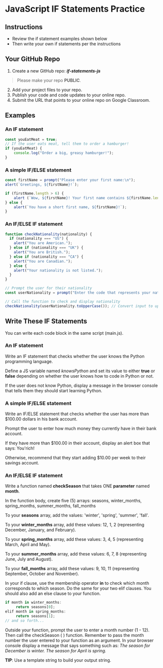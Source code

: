 # JavaScript IF Statements Practice
## Instructions

- Review the if statement examples shown below
- Then write your own if statements per the instructions

## Your GitHub Repo

1. Create a new GitHub repo: ***if-statements-js***

>Please make your repo **PUBLIC**.

2. Add your project files to your repo.
3. Publish your code and code updates to your online repo.
4. Submit the URL that points to your online repo on Google Classroom.

## Examples

### An IF statement

```javascript
const youEatMeat = true;
// If the user eats meat, tell them to order a hamburger!
if (youEatMeat) {
    console.log("Order a big, greasy hamburger!");
}
```

### A simple IF/ELSE statement
```javascript
const firstName = prompt("Please enter your first name:\n");
alert(`Greetings, ${firstName}!`);

if (firstName.length > 6) { 
	alert (`Wow, ${firstName}! Your first name contains ${firstName.length} characters!`);
} else {
	alert(`You have a short first name, ${firstName}!`);
}
```

### An IF/ELSE IF statement
```javascript
function checkNationality(nationality) {
  if (nationality === "US") {
    alert("You are American.");
  } else if (nationality === "UK") {
    alert("You are British.");
  } else if (nationality === "CA") {
    alert("You are Canadian.");
  } else {
    alert("Your nationality is not listed.");
  }
}

// Prompt the user for their nationality
const userNationality = prompt("Enter the code that represents your nationality: (US, UK, CA)\n");

// Call the function to check and display nationality
checkNationality(userNationality.toUpperCase()); // Convert input to uppercase using the JS toUpperCase ( ) method
```

## Write These IF Statements

You can write each code block in the same script (main.js).

### An IF statement
Write an IF statement that checks whether the user knows the Python programming language.  

Define a JS variable named *knowsPython* and set its value to either **true** or **false** depending on whether the user knows how to code in Python or not.

If the user does not know Python, display a message in the browser console that tells them they should start learning Python.

### A simple IF/ELSE statement

Write an IF/ELSE statement that checks whether the user has more than $100.00 dollars in his bank account.

Prompt the user to enter how much money they currently have in their bank account.

If they have more than $100.00 in their account, display an alert box that says: You'rich!

Otherwise, recommend that they start adding $10.00 per week to their savings account.

### An IF/ELSE IF statement

Write a function named **checkSeason** that takes ONE **parameter** named **month**.

In the function body, create five (5) arrays: seasons, winter_months, spring_months, summer_months, fall_months

To your **seasons** array, add the values: 'winter', 'spring', 'summer', 'fall'.

To your **winter_months** array, add these values: 12, 1, 2 (representing December, January, and February).

To your **spring_months** array, add these values: 3, 4, 5 (representing March, April and May).

To your **summer_months** array, add these values: 6, 7, 8 (representing June, July and August).

To your **fall_months** array, add these values: 9, 10, 11 (representing September, October and November).

In your if clause, use the membership operator **in** to check which month corresponds to which season.  Do the same for your two elif clauses.  You should also add an else clause to your function.
```javascript
if month in winter_months:
     return seasons[0];
elif month in spring_months:
     return seasons[1];
// and so forth...
```

Outside your function, prompt the user to enter a month number (1 - 12).
Then call the checkSeason ( ) function.   Remember to pass the month number the user entered to your function as an argument.
In your browser console display a message that says something such as:
*The season for December is winter.*
*The season for April is spring.*

**TIP**: Use a template string to build your output string.

